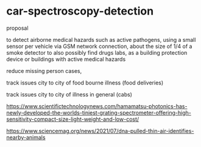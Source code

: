 # car-spectroscopy-detection

proposal

to detect airborne medical hazards such as active pathogens, using a small sensor per vehicle via GSM network connection,
about the size of 1/4 of a smoke detector to also possibly find drugs labs, as a building protection device or buildings with active medical hazards

reduce missing person cases,

track issues city to city of food bourne illness (food deliveries)

track issues city to city of illness in general (cabs)

https://www.scientifictechnologynews.com/hamamatsu-photonics-has-newly-developed-the-worlds-tiniest-grating-spectrometer-offering-high-sensitivity-compact-size-light-weight-and-low-cost/

https://www.sciencemag.org/news/2021/07/dna-pulled-thin-air-identifies-nearby-animals
